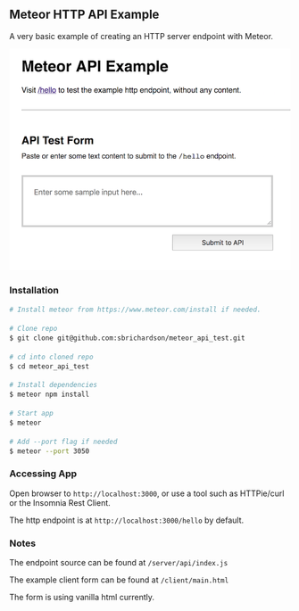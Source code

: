 ## Meteor HTTP API Example

A very basic example of creating an HTTP server endpoint with Meteor.

![screenshot](docs/screenshot.png)

### Installation

```bash
# Install meteor from https://www.meteor.com/install if needed.

# Clone repo
$ git clone git@github.com:sbrichardson/meteor_api_test.git

# cd into cloned repo
$ cd meteor_api_test

# Install dependencies
$ meteor npm install

# Start app
$ meteor

# Add --port flag if needed
$ meteor --port 3050

```

### Accessing App

Open browser to `http://localhost:3000`, or use a tool such as HTTPie/curl or the Insomnia Rest Client.

The http endpoint is at `http://localhost:3000/hello` by default.

### Notes

The endpoint source can be found at `/server/api/index.js`

The example client form can be found at `/client/main.html`

The form is using vanilla html currently.
